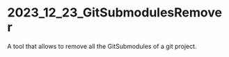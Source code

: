 # 2023_12_23_GitSubmodulesRemover
A tool that allows to remove all the GitSubmodules of a git project.
